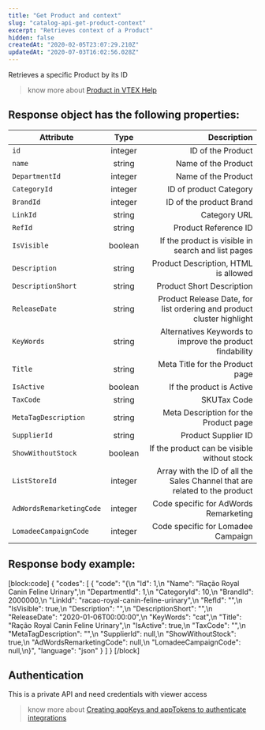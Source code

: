 ```yaml
---
title: "Get Product and context"
slug: "catalog-api-get-product-context"
excerpt: "Retrieves context of a Product"
hidden: false
createdAt: "2020-02-05T23:07:29.210Z"
updatedAt: "2020-07-03T16:02:56.028Z"
---
```

Retrieves a specific Product by its ID



> know more about [Product in VTEX Help](https://help.vtex.com/en/search/Product)




## Response object has the following properties:


| Attribute    | Type        | Description |
| --------------- |:---------:| -------------------------------------------------------------------------------------------:|
| `id` | integer | ID of the Product|
| `name` | string      |  Name of the Product  |
| `DepartmentId` | integer      |  Name of the Product  |
| `CategoryId`      | integer | ID of product Category|
| `BrandId`     | integer      | ID of the product Brand |
| `LinkId`  | string |Category URL |
| `RefId` | string     | Product Reference ID|
| `IsVisible` | boolean | If the product is visible in search and list pages |
| `Description` | string | Product Description, HTML is allowed |
| `DescriptionShort` | string | Product Short Description |
| `ReleaseDate` | string | Product Release Date, for list ordering and product cluster highlight |
| `KeyWords` | string | Alternatives Keywords to improve the product findability |
| `Title` | string | Meta Title for the Product page |
| `IsActive` | boolean | If the product is Active |
| `TaxCode` | string | SKUTax Code |
| `MetaTagDescription` | string | Meta Description for the Product page |
| `SupplierId` | string | Product Supplier ID |
| `ShowWithoutStock` | boolean | If the product can be visible without stock |
| `ListStoreId` | integer | Array with the ID of all the Sales Channel that are related to the product |
| `AdWordsRemarketingCode` | integer | Code specific for AdWords Remarketing |
| `LomadeeCampaignCode` | integer | Code specific for Lomadee Campaign |

## Response body example:
[block:code]
{
  "codes": [
    {
      "code": "{\n    \"Id\": 1,\n    \"Name\": \"Ração Royal Canin Feline Urinary\",\n    \"DepartmentId\": 1,\n    \"CategoryId\": 10,\n    \"BrandId\": 2000000,\n    \"LinkId\": \"racao-royal-canin-feline-urinary\",\n    \"RefId\": \"\",\n    \"IsVisible\": true,\n    \"Description\": \"\",\n    \"DescriptionShort\": \"\",\n    \"ReleaseDate\": \"2020-01-06T00:00:00\",\n    \"KeyWords\": \"cat\",\n    \"Title\": \"Ração Royal Canin Feline Urinary\",\n    \"IsActive\": true,\n    \"TaxCode\": \"\",\n    \"MetaTagDescription\": \"\",\n    \"SupplierId\": null,\n    \"ShowWithoutStock\": true,\n    \"AdWordsRemarketingCode\": null,\n    \"LomadeeCampaignCode\": null,\n}",
      "language": "json"
    }
  ]
}
[/block]
## Authentication

This is a private API and need credentials with viewer access



> know more about [Creating appKeys and appTokens to authenticate integrations](https://help.vtex.com/en/tutorial/creating-appkeys-and-apptokens-to-authenticate-integrations)